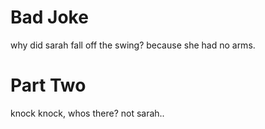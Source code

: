 # Bad Joke
why did sarah fall off the swing?
because she had no arms.

# Part Two
knock knock, whos there?
not sarah..
